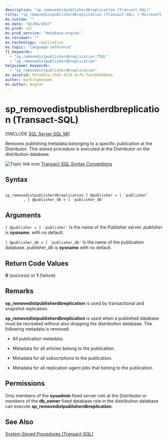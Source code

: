 ```yaml
---
description: "sp_removedistpublisherdbreplication (Transact-SQL)"
title: "sp_removedistpublisherdbreplication (Transact-SQL) | Microsoft Docs"
ms.custom: ""
ms.date: "03/04/2017"
ms.prod: sql
ms.prod_service: "database-engine"
ms.reviewer: ""
ms.technology: replication
ms.topic: "language-reference"
f1_keywords: 
  - "sp_removedistpublisherdbreplication_TSQL"
  - "sp_removedistpublisherdbreplication"
helpviewer_keywords: 
  - "sp_removedistpublisherdbreplication"
ms.assetid: 9bfe002a-25b5-4226-bcfb-feb2060d6b4a
author: markingmyname
ms.author: maghan
---
```

# sp_removedistpublisherdbreplication (Transact-SQL)
[!INCLUDE [SQL Server SQL MI](../../includes/applies-to-version/sql-asdbmi.md)]

  Removes publishing metadata belonging to a specific publication at the Distributor. This stored procedure is executed at the Distributor on the distribution database.  
  
 ![Topic link icon](../../database-engine/configure-windows/media/topic-link.gif "Topic link icon") [Transact-SQL Syntax Conventions](../../t-sql/language-elements/transact-sql-syntax-conventions-transact-sql.md)  
  
## Syntax  
  
```  
  
sp_removedistpublisherdbreplication [ @publisher = ] 'publisher'  
        , [ @publisher_db = ] 'publisher_db'  
```  
  
## Arguments  
`[ @publisher = ] 'publisher'`
 Is the name of the Publisher server. *publisher* is **sysname**, with no default.  
  
`[ @publisher_db = ] 'publisher_db'`
 Is the name of the publication database. *publisher_db* is **sysname** with no default.  
  
## Return Code Values  
 **0** (success) or **1** (failure)  
  
## Remarks  
 **sp_removedistpublisherdbreplication** is used by transactional and snapshot replication.  
  
 **sp_removedistpublisherdbreplication** is used when a published database must be recreated without also dropping the distribution database. The following metadata is removed:  
  
-   All publication metadata.  
  
-   Metadata for all articles belong to the publication.  
  
-   Metadata for all subscriptions to the publication.  
  
-   Metadata for all replication agent jobs that belong to the publication.  
  
## Permissions  
 Only members of the **sysadmin** fixed server role at the Distributor or members of the **db_owner** fixed database role in the distribution database can execute **sp_removedistpublisherdbreplication**.  
  
## See Also  
 [System Stored Procedures &#40;Transact-SQL&#41;](../../relational-databases/system-stored-procedures/system-stored-procedures-transact-sql.md)  
  
  
